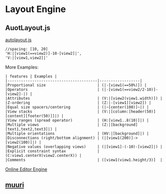 # Layout Engine

## AuotLayout.js


[autolayout.js](https://github.com/IjzerenHein/autolayout.js)

```
//spacing: [10, 20]
'H:|[view1(==view2)]-10-[view2]|',
'V:|[view1,view2]|'
```

More Examples:

```
| features | Examples |
|----------------------------------------|------------------|
|Proportional size                       | (|-[view1(==50%)]) |
|Operators                               | (|-[view1(==view2/2-10)]-[view2]-|) |
|Attributes                              | (V:|[view2(view1.width)]) |
|Z-ordering                              | (Z:|-[view1][view2]) |
|Equal size spacers/centering            | (|~[center(100)]~|) |
|View stacks                             | (V:|[column:[header(50)][content][footer(50)]]|) |
|View ranges (spread operator)           | (H:[view1..8(10)]|) |
|Multiple views                          | (Z:|[background][text1,text2,text3]|) |
|Multiple orientations                   | (HV:|[background]|) |
|Disconnections (right/bottom alignment) | (|[view1(200)]->[view2(100)]|) |
|Negative values (overlapping views)     | (|[view1]-(-10)-[view2]|) |
|Explicit constraint syntax              | (C:view1.centerX(view2.centerX)) |
|Comments                                | ([view1(view1.height/3)]  |
```

[Online Editor Engine](https://github.com/IjzerenHein/visualformat-editor)

## [muuri](https://github.com/haltu/muuri)

